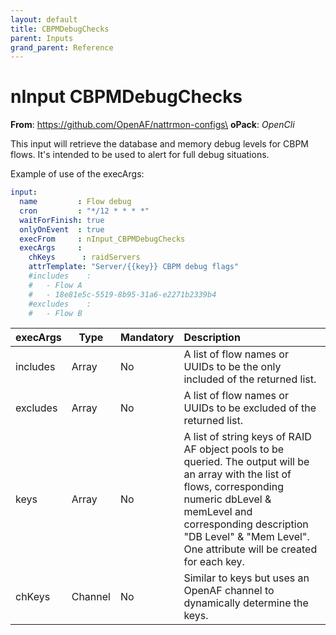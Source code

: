 ```yaml
---
layout: default
title: CBPMDebugChecks
parent: Inputs
grand_parent: Reference
---
```

# nInput CBPMDebugChecks

**From**: https://github.com/OpenAF/nattrmon-configs\
**oPack**: _OpenCli_

This input will retrieve the database and memory debug levels for CBPM flows. It's intended to be used to alert for full debug situations.

Example of use of the execArgs:

```yaml
input: 	
  name         : Flow debug 
  cron         : "*/12 * * * *"
  waitForFinish: true
  onlyOnEvent  : true
  execFrom     : nInput_CBPMDebugChecks
  execArgs     : 
    chKeys      : raidServers
    attrTemplate: "Server/{{key}} CBPM debug flags"
    #includes    :
    #   - Flow A
    #   - 18e81e5c-5519-8b95-31a6-e2271b2339b4
    #excludes    :
    #   - Flow B
``` 

| execArgs | Type | Mandatory | Description | 
| -------- | ---- | --------- |:----------- |
| includes | Array | No | A list of flow names or UUIDs to be the only included of the returned list. |
| excludes | Array | No | A list of flow names or UUIDs to be excluded of the returned list.
| keys | Array | No | A list of string keys of RAID AF object pools to be queried. The output will be an array with the list of flows, corresponding numeric dbLevel & memLevel and corresponding description "DB Level" & "Mem Level". One attribute will be created for each key. |
| chKeys | Channel | No | Similar to keys but uses an OpenAF channel to dynamically determine the keys. |
